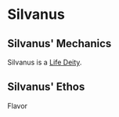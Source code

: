 # Silvanus

## Silvanus' Mechanics

Silvanus is a [Life Deity](../../Deity%20Mechanics/Life%20Deity.md).

## Silvanus' Ethos

Flavor
